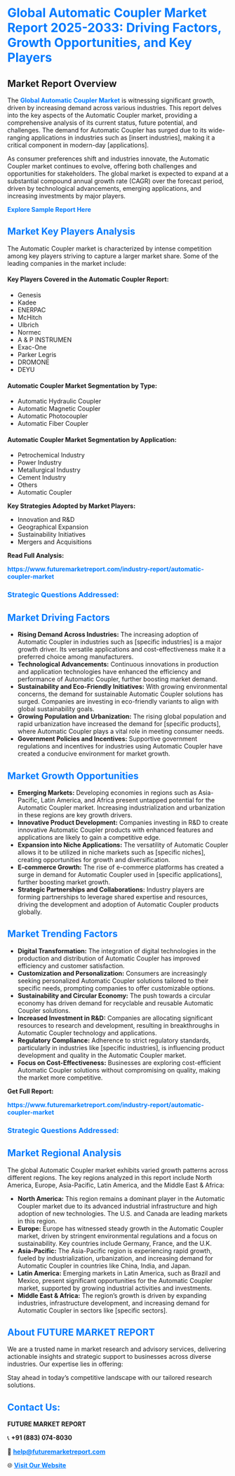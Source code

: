 <h1 style="color: #007BFF;">Global Automatic Coupler Market Report 2025-2033: Driving Factors, Growth Opportunities, and Key Players</h1>

<section id="overview">
<h2>Market Report Overview</h2>
<p>The <a href="https://www.futuremarketreport.com/industry-report/automatic-coupler-market" style="color: #007BFF; text-decoration: none;"><strong>Global Automatic Coupler Market</strong></a> is witnessing significant growth, driven by increasing demand across various industries. This report delves into the key aspects of the Automatic Coupler market, providing a comprehensive analysis of its current status, future potential, and challenges. The demand for Automatic Coupler has surged due to its wide-ranging applications in industries such as [insert industries], making it a critical component in modern-day [applications].</p>
<p>As consumer preferences shift and industries innovate, the Automatic Coupler market continues to evolve, offering both challenges and opportunities for stakeholders. The global market is expected to expand at a substantial compound annual growth rate (CAGR) over the forecast period, driven by technological advancements, emerging applications, and increasing investments by major players.</p>
</section>

<section id="overview">
<p><a href="https://www.futuremarketreport.com/request-sample/reportId=112758" style="color: #007BFF; text-decoration: none;"><strong>Explore Sample Report Here</strong></a></p>
</section>

<section id="key-players">
<h2 style="color: #007BFF;">Market Key Players Analysis</h2>
<p>The Automatic Coupler market is characterized by intense competition among key players striving to capture a larger market share. Some of the leading companies in the market include:</p>
<h4>Key Players Covered in the Automatic Coupler Report:</h4>
<ul><li>Genesis</li><li>Kadee</li><li>ENERPAC</li><li>McHitch</li><li>Ulbrich</li><li>Normec</li><li>A &amp; P INSTRUMEN</li><li>Exac-One</li><li>Parker Legris</li><li>DROMONE</li><li>DEYU</li></ul>
<h4>Automatic Coupler Market Segmentation by Type:</h4>
<ul><li>Automatic Hydraulic Coupler</li><li>Automatic Magnetic Coupler</li><li>Automatic Photocoupler</li><li>Automatic Fiber Coupler</li></ul>

<h4>Automatic Coupler Market Segmentation by Application:</h4>
<ul><li>Petrochemical Industry</li><li>Power Industry</li><li>Metallurgical Industry</li><li>Cement Industry</li><li>Others</li><li>Automatic Coupler</li></ul>
<p><strong>Key Strategies Adopted by Market Players:</strong></p>
<ul>
<li>Innovation and R&D</li>
<li>Geographical Expansion</li>
<li>Sustainability Initiatives</li>
<li>Mergers and Acquisitions</li>
</ul>
</section>

<section>
<p><strong>Read Full Analysis: </strong></p><a href="https://www.futuremarketreport.com/industry-report/automatic-coupler-market" style="color: #007BFF; text-decoration: none;"><strong>https://www.futuremarketreport.com/industry-report/automatic-coupler-market</strong></a>
<h3 style="color: #007BFF;">Strategic Questions Addressed:</h3>
</section>

<section id="driving-factors">
<h2 style="color: #007BFF;">Market Driving Factors</h2>
<ul>
<li><strong>Rising Demand Across Industries:</strong> The increasing adoption of Automatic Coupler in industries such as [specific industries] is a major growth driver. Its versatile applications and cost-effectiveness make it a preferred choice among manufacturers.</li>
<li><strong>Technological Advancements:</strong> Continuous innovations in production and application technologies have enhanced the efficiency and performance of Automatic Coupler, further boosting market demand.</li>
<li><strong>Sustainability and Eco-Friendly Initiatives:</strong> With growing environmental concerns, the demand for sustainable Automatic Coupler solutions has surged. Companies are investing in eco-friendly variants to align with global sustainability goals.</li>
<li><strong>Growing Population and Urbanization:</strong> The rising global population and rapid urbanization have increased the demand for [specific products], where Automatic Coupler plays a vital role in meeting consumer needs.</li>
<li><strong>Government Policies and Incentives:</strong> Supportive government regulations and incentives for industries using Automatic Coupler have created a conducive environment for market growth.</li>
</ul>
</section>

<section id="growth-opportunities">
<h2 style="color: #007BFF;">Market Growth Opportunities</h2>
<ul>
<li><strong>Emerging Markets:</strong> Developing economies in regions such as Asia-Pacific, Latin America, and Africa present untapped potential for the Automatic Coupler market. Increasing industrialization and urbanization in these regions are key growth drivers.</li>
<li><strong>Innovative Product Development:</strong> Companies investing in R&D to create innovative Automatic Coupler products with enhanced features and applications are likely to gain a competitive edge.</li>
<li><strong>Expansion into Niche Applications:</strong> The versatility of Automatic Coupler allows it to be utilized in niche markets such as [specific niches], creating opportunities for growth and diversification.</li>
<li><strong>E-commerce Growth:</strong> The rise of e-commerce platforms has created a surge in demand for Automatic Coupler used in [specific applications], further boosting market growth.</li>
<li><strong>Strategic Partnerships and Collaborations:</strong> Industry players are forming partnerships to leverage shared expertise and resources, driving the development and adoption of Automatic Coupler products globally.</li>
</ul>
</section>

<section id="trending-factors">
<h2 style="color: #007BFF;">Market Trending Factors</h2>
<ul>
<li><strong>Digital Transformation:</strong> The integration of digital technologies in the production and distribution of Automatic Coupler has improved efficiency and customer satisfaction.</li>
<li><strong>Customization and Personalization:</strong> Consumers are increasingly seeking personalized Automatic Coupler solutions tailored to their specific needs, prompting companies to offer customizable options.</li>
<li><strong>Sustainability and Circular Economy:</strong> The push towards a circular economy has driven demand for recyclable and reusable Automatic Coupler solutions.</li>
<li><strong>Increased Investment in R&D:</strong> Companies are allocating significant resources to research and development, resulting in breakthroughs in Automatic Coupler technology and applications.</li>
<li><strong>Regulatory Compliance:</strong> Adherence to strict regulatory standards, particularly in industries like [specific industries], is influencing product development and quality in the Automatic Coupler market.</li>
<li><strong>Focus on Cost-Effectiveness:</strong> Businesses are exploring cost-efficient Automatic Coupler solutions without compromising on quality, making the market more competitive.</li>
</ul>
</section>

<section>
<p><strong>Get Full Report: </strong></p><a href="https://www.futuremarketreport.com/industry-report/automatic-coupler-market" style="color: #007BFF; text-decoration: none;"><strong>https://www.futuremarketreport.com/industry-report/automatic-coupler-market</strong></a>
<h3 style="color: #007BFF;">Strategic Questions Addressed:</h3>
</section>


<section id="regional-analysis">
<h2 style="color: #007BFF;">Market Regional Analysis</h2>
<p>The global Automatic Coupler market exhibits varied growth patterns across different regions. The key regions analyzed in this report include North America, Europe, Asia-Pacific, Latin America, and the Middle East & Africa:</p>
<ul>
<li><strong>North America:</strong> This region remains a dominant player in the Automatic Coupler market due to its advanced industrial infrastructure and high adoption of new technologies. The U.S. and Canada are leading markets in this region.</li>
<li><strong>Europe:</strong> Europe has witnessed steady growth in the Automatic Coupler market, driven by stringent environmental regulations and a focus on sustainability. Key countries include Germany, France, and the U.K.</li>
<li><strong>Asia-Pacific:</strong> The Asia-Pacific region is experiencing rapid growth, fueled by industrialization, urbanization, and increasing demand for Automatic Coupler in countries like China, India, and Japan.</li>
<li><strong>Latin America:</strong> Emerging markets in Latin America, such as Brazil and Mexico, present significant opportunities for the Automatic Coupler market, supported by growing industrial activities and investments.</li>
<li><strong>Middle East & Africa:</strong> The region’s growth is driven by expanding industries, infrastructure development, and increasing demand for Automatic Coupler in sectors like [specific sectors].</li>
</ul>
</section>

<footer>
<h2 style="color: #007BFF;">About FUTURE MARKET REPORT</h2>
<p>We are a trusted name in market research and advisory services, delivering actionable insights and strategic support to businesses across diverse industries. Our expertise lies in offering:</p>

<p>Stay ahead in today’s competitive landscape with our tailored research solutions.</p>

<h2 style="color: #007BFF;">Contact Us:</h2>
<p><strong>FUTURE MARKET REPORT</strong></p>
<p>📞 <strong>+91 (883) 074-8030</strong></p>
<p>📧 <strong><a href="mailto:help@futuremarketreport.com" style="color: #007BFF;">help@futuremarketreport.com</a></strong></p>
<p>🌐 <strong><a href="https://www.futuremarketreport.com/" style="color: #007BFF;">Visit Our Website</a></strong></p>
</footer>